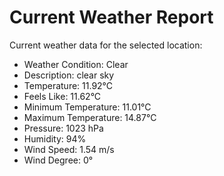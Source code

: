 # Current Weather Report
Current weather data for the selected location:
- Weather Condition: Clear
- Description: clear sky
- Temperature: 11.92°C
- Feels Like: 11.62°C
- Minimum Temperature: 11.01°C
- Maximum Temperature: 14.87°C
- Pressure: 1023 hPa
- Humidity: 94%
- Wind Speed: 1.54 m/s
- Wind Degree: 0°
